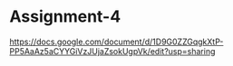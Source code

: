 # Assignment-4
https://docs.google.com/document/d/1D9G0ZZGqgkXtP-PP5AaAz5aCYYGiVzJUjaZsokUgpVk/edit?usp=sharing
